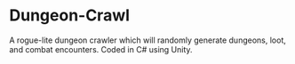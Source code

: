 # Dungeon-Crawl
A rogue-lite dungeon crawler which will randomly generate dungeons, loot, and combat encounters. Coded in C# using Unity.
